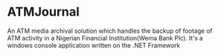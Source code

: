 # ATMJournal
An ATM media archival solution which handles the backup of footage of ATM activity in a Nigerian Financial 
Institution(Wema Bank Plc). It's a windows console application written on the .NET Framework
